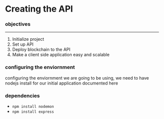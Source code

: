 # Creating the API #

### objectives ###
---
1) Initialize project
2) Set up API
3) Deploy blockchain to the API
4) Make a client side application easy and scalable


### configuring the enviornment ###

configuring the enviornment we are going to be using, we need to have nodejs install for our initial application documented here

### dependencies ###
* `npm install nodemon`
* `npm install express`




